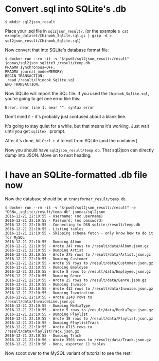 
Convert .sql into SQLite's .db
==============================

```
$ mkdir sql2json_result
```

Place your .sql file in `sql2json_result/`.
(or the example `$ cat example_dataset/Chinook_Sqlite.sql.gz | gzip -d > sql2json_result/Chinook_Sqlite.sql`)

Now convert that into SQLite's database format file:

```
$ docker run --rm -it -v "$(pwd)/sql2json_result:/result" joonas/sql2json sqlite3 /result/temp.db
PRAGMA synchronous=OFF;
PRAGMA journal_mode=MEMORY;
BEGIN TRANSACTION;
.read /result/Chinook_Sqlite.sql
END TRANSACTION;
```

Now SQLite will import the SQL file. If you used the `Chinook_Sqlite.sql`, you're going to get one error like this:

```
Error: near line 1: near "": syntax error
```

Don't mind it - it's probably just confused about a blank line.

It's going to stay quiet for a while, but that means it's working. Just wait until you get `sqlite> ` prompt.

After it's done, hit `Ctrl + d` to exit from SQLite (and the container)

Now you should have `sql2json_result/temp.db`. That sql2json can directly dump into JSON. Move on to next heading.


I have an SQLite-formatted .db file now
=======================================

Now the database should be at `transformer_result/temp.db`.

```
$ docker run --rm -it -v "$(pwd)/sql2json_result:/result" -e "DSN=,,sqlite:/result/temp.db" joonas/sql2json
2016-12-21 22:10:55 - Username: (no username)
2016-12-21 22:10:55 - Password: (no password)
2016-12-21 22:10:55 - Connecting to DSN sqlite:/result/temp.db
2016-12-21 22:10:55 - Listing tables
2016-12-21 22:10:55 - Skipping schema fetch - only know how to do it for MySQL
2016-12-21 22:10:55 - Dumping Album
2016-12-21 22:10:55 - Wrote 347 rows to /result/data/Album.json.gz
2016-12-21 22:10:55 - Dumping Artist
2016-12-21 22:10:55 - Wrote 275 rows to /result/data/Artist.json.gz
2016-12-21 22:10:55 - Dumping Customer
2016-12-21 22:10:55 - Wrote 59 rows to /result/data/Customer.json.gz
2016-12-21 22:10:55 - Dumping Employee
2016-12-21 22:10:55 - Wrote 8 rows to /result/data/Employee.json.gz
2016-12-21 22:10:55 - Dumping Genre
2016-12-21 22:10:55 - Wrote 25 rows to /result/data/Genre.json.gz
2016-12-21 22:10:55 - Dumping Invoice
2016-12-21 22:10:55 - Wrote 412 rows to /result/data/Invoice.json.gz
2016-12-21 22:10:55 - Dumping InvoiceLine
2016-12-21 22:10:55 - Wrote 2240 rows to /result/data/InvoiceLine.json.gz
2016-12-21 22:10:55 - Dumping MediaType
2016-12-21 22:10:55 - Wrote 5 rows to /result/data/MediaType.json.gz
2016-12-21 22:10:55 - Dumping Playlist
2016-12-21 22:10:55 - Wrote 18 rows to /result/data/Playlist.json.gz
2016-12-21 22:10:55 - Dumping PlaylistTrack
2016-12-21 22:10:55 - Wrote 8715 rows to /result/data/PlaylistTrack.json.gz
2016-12-21 22:10:55 - Dumping Track
2016-12-21 22:10:56 - Wrote 3503 rows to /result/data/Track.json.gz
2016-12-21 22:10:56 - Done, exported 11 tables

```

Now scoot over to the MySQL variant of tutorial to see the rest!
